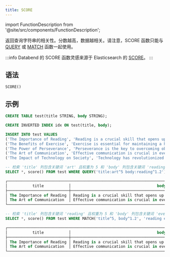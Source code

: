 ```yaml
---
title: SCORE
---
```

import FunctionDescription from '@site/src/components/FunctionDescription';

<FunctionDescription description="引入或更新: v1.2.425"/>

返回查询字符串的相关性。分数越高，数据越相关。请注意，SCORE 函数只能与 [QUERY](query.md) 或 [MATCH](match.md) 函数一起使用。

:::info
Databend 的 SCORE 函数灵感来源于 Elasticsearch 的 [SCORE](https://www.elastic.co/guide/en/elasticsearch/reference/current/sql-functions-search.html#sql-functions-search-score)。
:::

## 语法

```sql
SCORE()
```

## 示例

```sql
CREATE TABLE test(title STRING, body STRING);

CREATE INVERTED INDEX idx ON test(title, body);

INSERT INTO test VALUES
('The Importance of Reading', 'Reading is a crucial skill that opens up a world of knowledge and imagination.'),
('The Benefits of Exercise', 'Exercise is essential for maintaining a healthy lifestyle.'),
('The Power of Perseverance', 'Perseverance is the key to overcoming obstacles and achieving success.'),
('The Art of Communication', 'Effective communication is crucial in everyday life.'),
('The Impact of Technology on Society', 'Technology has revolutionized our society in countless ways.');

-- 检索 'title' 列包含关键词 'art' 且权重为 5 和 'body' 列包含关键词 'reading' 且权重为 1.2 的文档及其相关性分数
SELECT *, score() FROM test WHERE QUERY('title:art^5 body:reading^1.2');

┌────────────────────────────────────────────────────────────────────────────────────────────────────────────────────────┐
│           title           │                                      body                                      │  score()  │
├───────────────────────────┼────────────────────────────────────────────────────────────────────────────────┼───────────┤
│ The Importance of Reading │ Reading is a crucial skill that opens up a world of knowledge and imagination. │ 1.3860708 │
│ The Art of Communication  │ Effective communication is crucial in everyday life.                           │ 7.1992116 │
└────────────────────────────────────────────────────────────────────────────────────────────────────────────────────────┘

-- 检索 'title' 列包含关键词 'reading' 且权重为 5 和 'body' 列包含关键词 'everyday' 且权重为 1.2 的文档及其相关性分数
SELECT *, score() FROM test WHERE MATCH('title^5, body^1.2', 'reading everyday');

┌────────────────────────────────────────────────────────────────────────────────────────────────────────────────────────┐
│           title           │                                      body                                      │  score()  │
├───────────────────────────┼────────────────────────────────────────────────────────────────────────────────┼───────────┤
│ The Importance of Reading │ Reading is a crucial skill that opens up a world of knowledge and imagination. │  8.585282 │
│ The Art of Communication  │ Effective communication is crucial in everyday life.                           │ 1.8575745 │
└────────────────────────────────────────────────────────────────────────────────────────────────────────────────────────┘
```